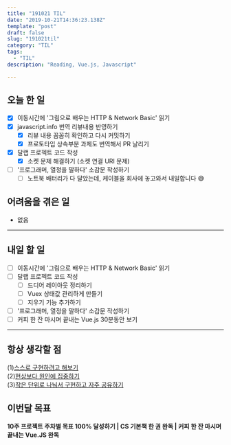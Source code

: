 ```yaml
---
title: "191021 TIL"
date: "2019-10-21T14:36:23.138Z"
template: "post"
draft: false
slug: "191021til"
category: "TIL"
tags:
  - "TIL"
description: "Reading, Vue.js, Javascript"

---
```


## 오늘 한 일

- [x] 이동시간에 '그림으로 배우는 HTTP & Network Basic' 읽기
- [x] javascript.info 번역 리뷰내용 반영하기
  - [x] 리뷰 내용 꼼꼼히 확인하고 다시 커밋하기
  - [x] 프로토타입 상속부분 과제도 번역해서 PR 날리기
- [x] 달랩 프로젝트 코드 작성
  - [x] 소켓 문제 해결하기 (소켓 연결 URI 문제)
- [ ] '프로그래머, 열정을 말하다' 소감문 작성하기
  - [ ] 노트북 배터리가 다 달았는데, 케이블을 회사에 놓고와서 내일합니다 😅

## 어려움을 겪은 일

-	없음

---

## 내일 할 일

- [ ] 이동시간에 '그림으로 배우는 HTTP & Network Basic' 읽기
- [ ] 달랩 프로젝트 코드 작성
  - [ ] 드디어 레이아웃 정리하기
  - [ ] Vuex 상태값 관리하게 만들기
  - [ ] 지우기 기능 추가하기
- [ ] '프로그래머, 열정을 말하다' 소감문 작성하기
- [ ] 커피 한 잔 마시며 끝내는 Vue.js 30분동안 보기

------



## 항상 생각할 점

(1)<u>스스로 구현하려고 해보기</u> <br>(2)<u>현상보다 원인에 집중하기</u> <br>(3)<u>작은 단위로 나눠서 구현하고 자주 공유하기</u>



## 이번달 목표

**10주 프로젝트 주차별 목표 100% 달성하기 | CS 기본책 한 권 완독 | 커피 한 잔 마시며 끝내는 Vue.JS 완독**

